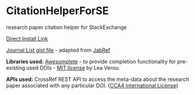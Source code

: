 # CitationHelperForSE
research paper citation helper for StackExchange

[Direct Install Link](https://github.com/GaurangTandon/CitationHelperForSE/raw/master/citation.user.js)

[Journal List gist file](https://gist.github.com/GaurangTandon/e9bb0487a586575eb21b79def2935af5) - adapted from [JabRef](https://raw.githubusercontent.com/JabRef/jabref/)

**Libraries used:** [Awesomplete](http://leaverou.github.io/awesomplete) - to provide completion functionality for pre-existing used DOIs - [MIT license](https://github.com/LeaVerou/awesomplete/blob/gh-pages/LICENSE) by Lea Verou.

**APIs used:** CrossRef REST API to access the meta-data about the research paper associated with any particular DOI. ([CCA4 International License](https://github.com/CrossRef/rest-api-doc/blob/master/LICENSE))

